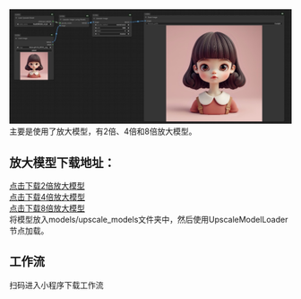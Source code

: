 <div class=""><img class="h1200" src="../../assets/imgs/upscale_8k.jpg"></div>
主要是使用了放大模型，有2倍、4倍和8倍放大模型。
<br/>

## 放大模型下载地址：
<a href="https://huggingface.co/ai-forever/Real-ESRGAN/blob/main/RealESRGAN_x2.pth">点击下载2倍放大模型</a>
<br/>
<a href="https://huggingface.co/ai-forever/Real-ESRGAN/blob/main/RealESRGAN_x4.pth">点击下载4倍放大模型</a>
<br/>
<a href="https://huggingface.co/ai-forever/Real-ESRGAN/blob/main/RealESRGAN_x4.pth">点击下载8倍放大模型</a>
<br/>
将模型放入models/upscale_models文件夹中，然后使用UpscaleModelLoader节点加载。

## 工作流
扫码进入小程序下载工作流<br/>